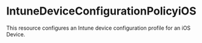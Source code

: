 
# IntuneDeviceConfigurationPolicyiOS

This resource configures an Intune device configuration profile for an iOS Device.
